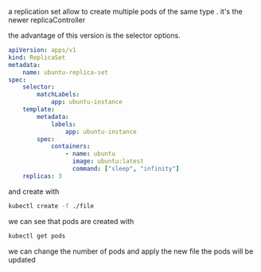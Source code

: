 a replication set allow to create multiple pods of the same type .
it's the newer replicaController

the advantage of this version is the selector options.

```yml
apiVersion: apps/v1
kind: ReplicaSet
metadata:
    name: ubuntu-replica-set
spec:
    selector:
        matchLabels:
            app: ubuntu-instance
    template:
        metadata:
            labels:
                app: ubuntu-instance
        spec:
            containers:
                - name: ubuntu
                  image: ubuntu:latest
                  command: ["sleep", "infinity"]
    replicas: 3
```

and create with

```bash
kubectl create -f ./file
```

we can see that pods are created with

```bash
kubectl get pods
```

we can change the number of pods and apply the new file the pods will be updated
